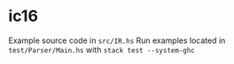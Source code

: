 # ic16

Example source code in `src/IR.hs`
Run examples located in `test/Parser/Main.hs` with `stack test --system-ghc` 
